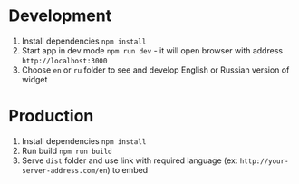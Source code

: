# Development
1. Install dependencies `npm install`
2. Start app in dev mode `npm run dev` - it will open browser with address `http://localhost:3000`
3. Choose `en` or `ru` folder to see and develop English or Russian version of widget

# Production
1. Install dependencies `npm install`
2. Run build `npm run build`
3. Serve `dist` folder and use link with required language (ex: `http://your-server-address.com/en`) to embed
